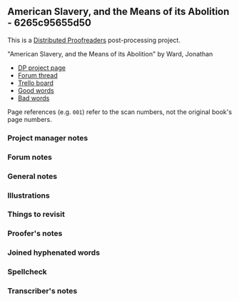 ## American Slavery, and the Means of its Abolition - 6265c95655d50 ##

This is a [Distributed Proofreaders](http://www.pgdp.net/) post-processing project.

"American Slavery, and the Means of its Abolition" by Ward, Jonathan

- [DP project page](http://www.pgdp.net/c/project.php?id=projectID6265c95655d50)
- [Forum thread](https://www.pgdp.net/phpBB3/viewtopic.php?t=76785)
- [Trello board](https://trello.com/b/QXS5MV4v/dp-american-slavery-and-the-means-of-its-abolition)
- [Good words](good_words.txt)
- [Bad words](bad_words.txt)

Page references (e.g. `001`) refer to the scan numbers, not the original book's page numbers.

### Project manager notes ###

### Forum notes ###

### General notes ###

### Illustrations ###

### Things to revisit ###

### Proofer's notes ###

### Joined hyphenated words ###

### Spellcheck ###

### Transcriber's notes ###

